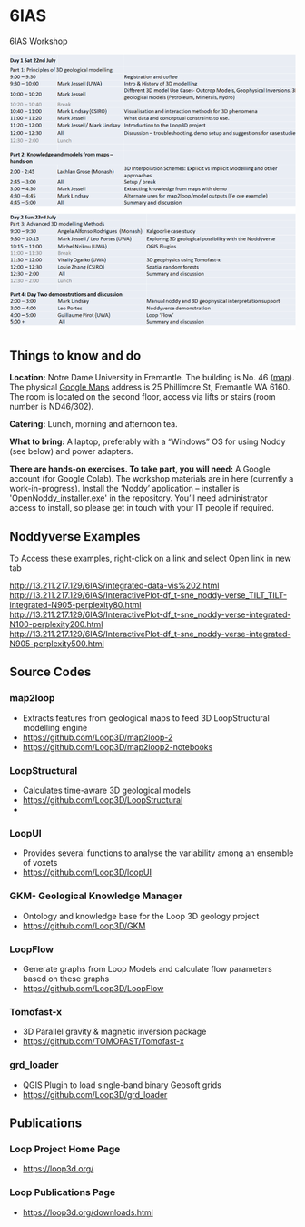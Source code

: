 # 6IAS
 6IAS Workshop


![image](images/program.png)



## Things to know and do

**Location:**
Notre Dame University in Fremantle. The building is No. 46 ([map](https://github.com/Loop3D/6IAS/blob/main/NotreDame_Campus%20Map_FREMANTLE%202023_R1.pdf)). The physical [Google Maps](https://goo.gl/maps/uPVoFGUEQ2eZNeb18) address is 25 Phillimore St, Fremantle WA 6160.
The room is located on the second floor, access via lifts or stairs (room number is ND46/302).
 
**Catering:**
Lunch, morning and afternoon tea.
 
**What to bring:**
A laptop, preferably with a “Windows” OS for using Noddy (see below) and power adapters.
 
**There are hands-on exercises. To take part, you will need:**
A Google account (for Google Colab).
The workshop materials are in here (currently a work-in-progress).
Install the ‘Noddy’ application – installer is 'OpenNoddy_installer.exe' in the repository. You’ll need administrator access to install, so please get in touch with your IT people if required.


## Noddyverse Examples 

To Access these examples, right-click on a link and select Open link in new tab   
   
http://13.211.217.129/6IAS/integrated-data-vis%202.html   
http://13.211.217.129/6IAS/InteractivePlot-df_t-sne_noddy-verse_TILT_TILT-integrated-N905-perplexity80.html   
http://13.211.217.129/6IAS/InteractivePlot-df_t-sne_noddy-verse-integrated-N100-perplexity200.html   
http://13.211.217.129/6IAS/InteractivePlot-df_t-sne_noddy-verse-integrated-N905-perplexity500.html   

## Source Codes   

### map2loop   
- Extracts features from geological maps to feed 3D LoopStructural modelling engine   
- https://github.com/Loop3D/map2loop-2
- https://github.com/Loop3D/map2loop2-notebooks

### LoopStructural
- Calculates time-aware 3D geological models
- https://github.com/Loop3D/LoopStructural   
- 

### LoopUI   
- Provides several functions to analyse the variability among an ensemble of voxets
- https://github.com/Loop3D/loopUI

### GKM- Geological Knowledge Manager
- Ontology and knowledge base for the Loop 3D geology project
- https://github.com/Loop3D/GKM

### LoopFlow
- Generate graphs from Loop Models and calculate flow parameters based on these graphs
- https://github.com/Loop3D/LoopFlow

### Tomofast-x
- 3D Parallel gravity & magnetic inversion package
- https://github.com/TOMOFAST/Tomofast-x

### grd_loader   
- QGIS Plugin to load single-band binary Geosoft grids
- https://github.com/Loop3D/grd_loader

## Publications

### Loop Project Home Page
- https://loop3d.org/

### Loop Publications Page
- https://loop3d.org/downloads.html


